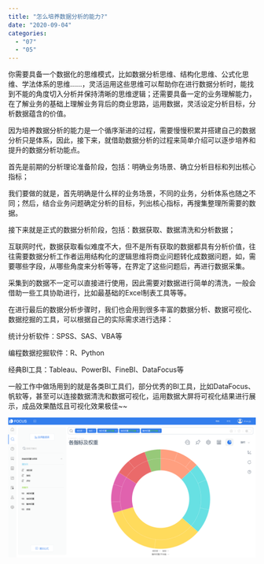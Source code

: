 ```yaml
---
title: "怎么培养数据分析的能力?"
date: "2020-09-04"
categories: 
  - "07"
  - "05"
---
```


你需要具备一个数据化的思维模式，比如数据分析思维、结构化思维、公式化思维、学法体系的思维......，灵活运用这些思维可以帮助你在进行数据分析时，能找到不能的角度切入分析并保持清晰的思维逻辑；还需要具备一定的业务理解能力，在了解业务的基础上理解业务背后的商业思路，运用数据，灵活设定分析目标，分析数据蕴含的价值。

因为培养数据分析的能力是一个循序渐进的过程，需要慢慢积累并搭建自己的数据分析只是体系，因此，接下来，就借助数据分析的过程来简单介绍可以逐步培养和提升的数据分析功能点。

首先是前期的分析理论准备阶段，包括：明确业务场景、确立分析目标和列出核心指标；

我们要做的就是，首先明确是什么样的业务场景，不同的业务，分析体系也随之不同；然后，结合业务问题确定分析的目标，列出核心指标，再搜集整理所需要的数据。

接下来就是正式的数据分析阶段，包括：数据获取、数据清洗和分析数据；

互联网时代，数据获取看似难度不大，但不是所有获取的数据都具有分析价值，往往需要数据分析工作者运用结构化的逻辑思维将商业问题转化成数据问题，如，需要哪些字段，从哪些角度来分析等等，在界定了这些问题后，再进行数据采集。

采集到的数据不一定可以直接进行使用，因此需要对数据进行简单的清洗，一般会借助一些工具协助进行，比如最基础的Excel制表工具等等。

在进行最后的数据分析步骤时，我们也会用到很多丰富的数据分析、数据可视化、数据挖掘的工具，可以根据自己的实际需求进行选择：

统计分析软件：SPSS、SAS、VBA等

编程数据挖掘软件：R、Python

经典BI工具：Tableau、PowerBI、FineBI、DataFocus等

一般工作中做场用到的就是各类BI工具们，部分优秀的BI工具，比如DataFocus、帆软等，甚至可以连接数据清洗和数据可视化，运用数据大屏将可视化结果进行展示，成品效果酷炫且可视化效果极佳~~

![智能商贸大屏](images/unnamed-file-1.png)
